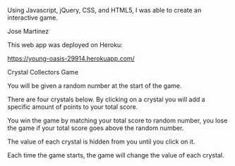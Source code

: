 Using Javascript, jQuery, CSS, and HTML5, I was able to create an interactive game. 

Jose Martinez

This web app was deployed on Heroku:

https://young-oasis-29914.herokuapp.com/



Crystal Collectors Game

You will be given a random number at the start of the game.

There are four crystals below. By clicking on a crystal you will add a specific amount of points to your total score.

You win the game by matching your total score to random number, you lose the game if your total score goes above the random number.

The value of each crystal is hidden from you until you click on it.

Each time the game starts, the game will change the value of each crystal.

